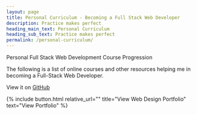 ```yaml
---
layout: page
title: Personal Curriculum - Becoming a Full Stack Web Developer
description: Practice makes perfect
heading_main_text: Personal Curriculum
heading_sub_text: Practice makes perfect
permalink: /personal-curriculum/
---
```


<div class="content" markdown="1">

Personal Full Stack Web Development Course Progression

The following is a list of online courses and other resources helping me in becoming a Full-Stack Web Developer.

View it on [GitHub](https://github.com/sebam2k4/Web-Development-Curriculum "Visit my Personal Curriculum Repository on GitHub")

</div>
{% include button.html relative_url="" title="View Web Design Portfolio" text="View Portfolio" %}
 